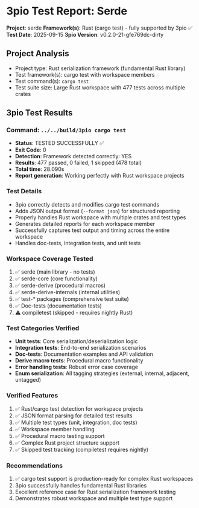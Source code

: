 # 3pio Test Report: Serde

**Project**: serde
**Framework(s)**: Rust (cargo test) - fully supported by 3pio ✅
**Test Date**: 2025-09-15
**3pio Version**: v0.2.0-21-gfe769dc-dirty

## Project Analysis
- Project type: Rust serialization framework (fundamental Rust library)
- Test framework(s): cargo test with workspace members
- Test command(s): `cargo test`
- Test suite size: Large Rust workspace with 477 tests across multiple crates

## 3pio Test Results
### Command: `../../build/3pio cargo test`
- **Status**: TESTED SUCCESSFULLY ✅
- **Exit Code**: 0
- **Detection**: Framework detected correctly: YES
- **Results**: 477 passed, 0 failed, 1 skipped (478 total)
- **Total time**: 28.090s
- **Report generation**: Working perfectly with Rust workspace projects

### Test Details
- 3pio correctly detects and modifies cargo test commands
- Adds JSON output format (`--format json`) for structured reporting
- Properly handles Rust workspace with multiple crates and test types
- Generates detailed reports for each workspace member
- Successfully captures test output and timing across the entire workspace
- Handles doc-tests, integration tests, and unit tests

### Workspace Coverage Tested
1. ✅ serde (main library - no tests)
2. ✅ serde-core (core functionality)
3. ✅ serde-derive (procedural macros)
4. ✅ serde-derive-internals (internal utilities)
5. ✅ test-* packages (comprehensive test suite)
6. ✅ Doc-tests (documentation tests)
7. ⚠️ compiletest (skipped - requires nightly Rust)

### Test Categories Verified
- **Unit tests**: Core serialization/deserialization logic
- **Integration tests**: End-to-end serialization scenarios
- **Doc-tests**: Documentation examples and API validation
- **Derive macro tests**: Procedural macro functionality
- **Error handling tests**: Robust error case coverage
- **Enum serialization**: All tagging strategies (external, internal, adjacent, untagged)

### Verified Features
1. ✅ Rust/cargo test detection for workspace projects
2. ✅ JSON format parsing for detailed test results
3. ✅ Multiple test types (unit, integration, doc tests)
4. ✅ Workspace member handling
5. ✅ Procedural macro testing support
6. ✅ Complex Rust project structure support
7. ✅ Skipped test tracking (compiletest requires nightly)

### Recommendations
1. ✅ cargo test support is production-ready for complex Rust workspaces
2. 3pio successfully handles fundamental Rust libraries
3. Excellent reference case for Rust serialization framework testing
4. Demonstrates robust workspace and multiple test type support